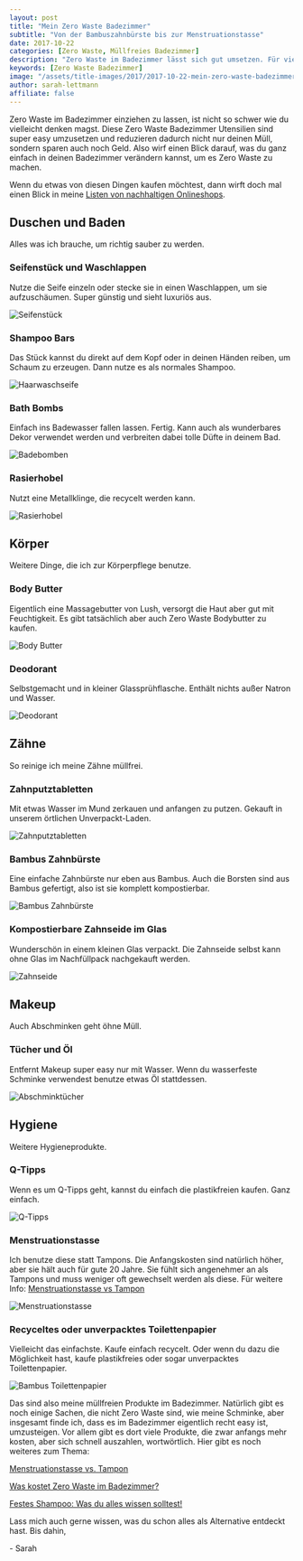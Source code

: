 ```yaml
---
layout: post
title: "Mein Zero Waste Badezimmer"
subtitle: "Von der Bambuszahnbürste bis zur Menstruationstasse"
date: 2017-10-22
categories: [Zero Waste, Müllfreies Badezimmer]
description: "Zero Waste im Badezimmer lässt sich gut umsetzen. Für vieles gibt es einen einfachen Ersatz, der Geld spart und das Leben sogar leichter macht."
keywords: [Zero Waste Badezimmer]
image: "/assets/title-images/2017/2017-10-22-mein-zero-waste-badezimmer.jpg"
author: sarah-lettmann
affiliate: false
---
```

Zero Waste im Badezimmer einziehen zu lassen, ist nicht so schwer wie du vielleicht denken magst. Diese Zero Waste Badezimmer Utensilien sind super easy umzusetzen und reduzieren dadurch nicht nur deinen Müll, sondern sparen auch noch Geld. Also wirf einen Blick darauf, was du ganz einfach in deinen Badezimmer verändern kannst, um es Zero Waste zu machen.

Wenn du etwas von diesen Dingen kaufen möchtest, dann wirft doch mal einen Blick in meine [Listen von nachhaltigen Onlineshops](/blog/plastikfrei-einkaufen-alle-onlineshops).

## Duschen und Baden
Alles was ich brauche, um richtig sauber zu werden.

### Seifenstück und Waschlappen
Nutze die Seife einzeln oder stecke sie in einen Waschlappen, um sie aufzuschäumen. Super günstig und sieht luxuriös aus.

![Seifenstück](/assets/inpost-images/2017/2017-10-22-seife.jpg "© {{ site.title }}")

### Shampoo Bars
Das Stück kannst du direkt auf dem Kopf oder in deinen Händen reiben, um Schaum zu erzeugen. Dann nutze es als normales Shampoo.

![Haarwaschseife](/assets/inpost-images/2017/2017-10-22-haarwaschseife.jpg "© {{ site.title }}")

### Bath Bombs
Einfach ins Badewasser fallen lassen. Fertig. Kann auch als wunderbares Dekor verwendet werden und verbreiten dabei tolle Düfte in deinem Bad.

![Badebomben](/assets/inpost-images/2017/2017-10-22-badebomben.jpg "© {{ site.title }}")

### Rasierhobel  
Nutzt eine Metallklinge, die recycelt werden kann.

![Rasierhobel](/assets/inpost-images/2017/2017-10-22-rasierhobel.jpg "© {{ site.title }}")

## Körper
Weitere Dinge, die ich zur Körperpflege benutze.

### Body Butter
Eigentlich eine Massagebutter von Lush, versorgt die Haut aber gut mit Feuchtigkeit. Es gibt tatsächlich aber auch Zero Waste Bodybutter zu kaufen.

![Body Butter](/assets/inpost-images/2017/2017-10-22-bodybutter.jpg "© {{ site.title }}")

### Deodorant
Selbstgemacht und in kleiner Glassprühflasche. Enthält nichts außer Natron und Wasser.

![Deodorant](/assets/inpost-images/2017/2017-10-22-deodorant.jpg "© {{ site.title }}")

## Zähne
So reinige ich meine Zähne müllfrei.

### Zahnputztabletten
Mit etwas Wasser im Mund zerkauen und anfangen zu putzen. Gekauft in unserem örtlichen Unverpackt-Laden.

![Zahnputztabletten](/assets/inpost-images/2017/2017-10-22-zahnputztabletten.jpg "© {{ site.title }}")

### Bambus Zahnbürste  
Eine einfache Zahnbürste nur eben aus Bambus. Auch die Borsten sind aus Bambus gefertigt, also ist sie komplett kompostierbar.

![Bambus Zahnbürste](/assets/inpost-images/2017/2017-10-22-bambuszahnbuerste.jpg "© {{ site.title }}")

### Kompostierbare Zahnseide im Glas
Wunderschön in einem kleinen Glas verpackt. Die Zahnseide selbst kann ohne Glas im Nachfüllpack nachgekauft werden.

![Zahnseide](/assets/inpost-images/2017/2017-10-22-zahnseide.jpg "© {{ site.title }}")

## Makeup
Auch Abschminken geht öhne Müll.

### Tücher und Öl  
Entfernt Makeup super easy nur mit Wasser. Wenn du wasserfeste Schminke verwendest benutze etwas Öl stattdessen.

![Abschminktücher](/assets/inpost-images/2017/2017-10-22-abschminktuecher.jpg "© {{ site.title }}")

## Hygiene
Weitere Hygieneprodukte.

### Q-Tipps
Wenn es um Q-Tipps geht, kannst du einfach die plastikfreien kaufen. Ganz einfach.

![Q-Tipps](/assets/inpost-images/2017/2017-10-22-qtips.jpg "© {{ site.title }}")

### Menstruationstasse  
Ich benutze diese statt Tampons. Die Anfangskosten sind natürlich höher, aber sie hält auch für gute 20 Jahre. Sie fühlt sich angenehmer an als Tampons und muss weniger oft gewechselt werden als diese. Für weitere Info: [Menstruationstasse vs Tampon](menstruationstasse-vs-tampon)

![Menstruationstasse](/assets/inpost-images/2017/2017-08-13-menstruationstass.jpg "© {{ site.title }}")

### Recyceltes oder unverpacktes Toilettenpapier
Vielleicht das einfachste. Kaufe einfach recycelt. Oder wenn du dazu die Möglichkeit hast, kaufe plastikfreies oder sogar unverpacktes Toilettenpapier.

![Bambus Toilettenpapier](/assets/inpost-images/2017/2017-10-22-toilettenpapier.jpg "© {{ site.title }}")

Das sind also meine müllfreien Produkte im Badezimmer. Natürlich gibt es noch einige Sachen, die nicht Zero Waste sind, wie meine Schminke, aber insgesamt finde ich, dass es im Badezimmer eigentlich recht easy ist, umzusteigen. Vor allem gibt es dort viele Produkte, die zwar anfangs mehr kosten, aber sich schnell auszahlen, wortwörtlich. Hier gibt es noch weiteres zum Thema:

[Menstrua­tionstasse vs. Tampon](/blog/menstruationstasse-vs-tampon/)

[Was kostet Zero Waste im Badezimmer?](/blog/was-kostet-zero-waste-im-badezimmer/)

[Festes Shampoo: Was du alles wissen solltest!](/blog/festes-shampoo-was-du-alles-wissen-solltest/)

Lass mich auch gerne wissen, was du schon alles als Alternative entdeckt hast. Bis dahin,

\- Sarah
